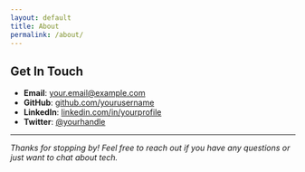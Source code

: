 ```yaml
---
layout: default
title: About
permalink: /about/
---
```


## Get In Touch
- **Email**: your.email@example.com
- **GitHub**: [github.com/yourusername](https://github.com/yourusername)
- **LinkedIn**: [linkedin.com/in/yourprofile](https://linkedin.com/in/yourprofile)
- **Twitter**: [@yourhandle](https://twitter.com/yourhandle)

---

*Thanks for stopping by! Feel free to reach out if you have any questions or just want to chat about tech.*